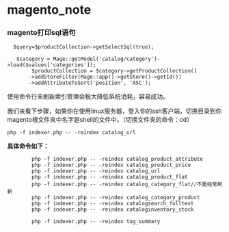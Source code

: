 # magento_note
### magento打印sql语句
```
  $query=$productCollection->getSelectSql(true);
```
```
   $category = Mage::getModel('catalog/category')->load($values['categories']);
        $productCollection = $category->getProductCollection()
       ->addStoreFilter(Mage::app()->getStore()->getId())           
       ->addAttributeToSort('position', 'ASC');
```
 使用命令行来刷新索引管理会极大降低系统消耗，容易成功。

我们来看下步骤，如果你在使用linux服务器，登入你的ssh客户端，切换目录到你magento根文件夹中名字是shell的文件中。（切换文件夹的命令：cd）
```
php -f indexer.php -- -reindex catalog_url
```

**具体命令如下：**
```angular2html
        php -f indexer.php -- -reindex catalog_product_attribute
        php -f indexer.php -- -reindex catalog_product_price
        php -f indexer.php -- -reindex catalog_url
        php -f indexer.php -- -reindex catalog_product_flat
        php -f indexer.php -- -reindex catalog_category_flat//不是经常刷新
        php -f indexer.php -- -reindex catalog_category_product
        php -f indexer.php -- -reindex catalogsearch_fulltext
        php -f indexer.php -- -reindex cataloginventory_stock

        php -f indexer.php -- -reindex tag_summary
```
